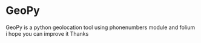# GeoPy 
GeoPy is a python geolocation tool using phonenumbers module and folium i hope you can improve it
Thanks
